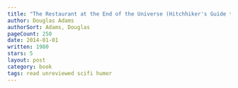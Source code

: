 ```yaml
---
title: "The Restaurant at the End of the Universe (Hitchhiker's Guide to the Galaxy, #2)"
author: Douglas Adams
authorSort: Adams, Douglas
pageCount: 250
date: 2014-01-01
written: 1980
stars: 5
layout: post
category: book
tags: read unreviewed scifi humor
---
```

